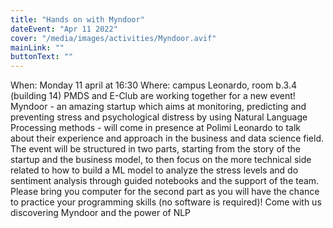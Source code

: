 ```yaml
---
title: "Hands on with Myndoor"
dateEvent: "Apr 11 2022"
cover: "/media/images/activities/Myndoor.avif"
mainLink: ""
buttonText: ""
---
```


When: Monday 11 april at 16:30
Where: campus Leonardo, room b.3.4 (building 14)
PMDS and E-Club are working together for a new event!
Myndoor - an amazing startup which aims at monitoring, predicting and preventing stress and psychological distress by using Natural Language Processing methods - will come in presence at Polimi Leonardo to talk about their experience and approach in the business and data science field.
The event will be structured in two parts, starting from the story of the startup and the business model, to then focus on the more technical side related to how to build a ML model to analyze the stress levels and do sentiment analysis through guided notebooks and the support of the team.
Please bring you computer for the second part as you will have the chance to practice your programming skills (no software is required)!
Come with us discovering Myndoor and the power of NLP
